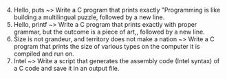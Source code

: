 4. Hello, puts ~> Write a C program that prints exactly "Programming is like building a multilingual puzzle, followed by a new line.
5. Hello, printf ~> Write a C program that prints exactly with proper grammar, but the outcome is a piece of art,, followed by a new line.
6. Size is not grandeur, and territory does not make a nation ~> Write a C program that prints the size of various types on the computer it is compiled and run on.
7. Intel ~> Write a script that generates the assembly code (Intel syntax) of a C code and save it in an output file.
